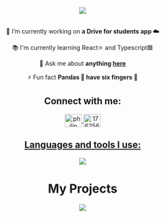 <div align = "center">
    
</div>
<div align = "center">
    <img align = "center" src = "https://i.pinimg.com/originals/d0/00/b3/d000b3641dcec6b05f48f3c6b76ff6ad.gif" width = "max" height = "auto">
</div>
<div align="center">
 <br>

 🔭 I’m currently working on **a Drive for students app ☁️**

 📚 I'm currently learning React⚛️ and Typescript🟦

 💬 Ask me about **anything [here](https://github.com/philipAthanasopoulos/philipAthanasopoulos/issues)**

 ⚡ Fun fact **Pandas 🐼 have six fingers 🐾**
 
 </div>
<h2 align="center">Connect with me:</h2>
<div align="center"> 
  <a href="https://www.linkedin.com/in/philip-athanasopoulos-a3709b243" target="blank">
      <img align="center" src="https://raw.githubusercontent.com/rahuldkjain/github-profile-readme-generator/master/src/images/icons/Social/linked-in-alt.svg" alt="philip athanasopoulos" height="30" width="40" />
  </a>
  <a href="https://stackoverflow.com/users/17625629" target="blank">
      <img align="center" src="https://raw.githubusercontent.com/rahuldkjain/github-profile-readme-generator/master/src/images/icons/Social/stack-overflow.svg" alt="17625629" height="30" width="40" />
  </a>
 

<p align="center">
  <a href="https://skillicons.dev">
      <h2 align = "center">Languages and tools I use:</h2>
      <div align = "center">
        <img src="https://skillicons.dev/icons?i=git,c,vscode,linux,idea,maven,java,python,firebase,js,html,css,discord,mysql" />
      </div>
  </a>
</p>
<h1>My Projects</h1>
<div align = "center">
    <img align = "center" src = "https://miro.medium.com/max/552/1*vJjJ3Mdok6Rvxx85IIRqBQ.gif" width = "max" height = "auto">
</div>

